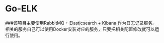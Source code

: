 # Go-ELK

###该项目主要使用RabbitMQ + Elasticsearch + Kibana 作为日志记录服务。
相关的服务自己可以使用Docker安装对应的服务，只要把相关配置修改就可以运行使用。
